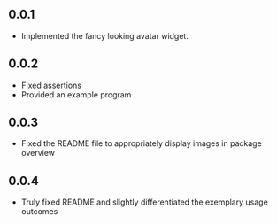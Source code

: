 ## 0.0.1

* Implemented the fancy looking avatar widget.

## 0.0.2

* Fixed assertions
* Provided an example program

## 0.0.3

* Fixed the README file to appropriately display images in package overview

## 0.0.4

* Truly fixed README and slightly differentiated the exemplary usage outcomes